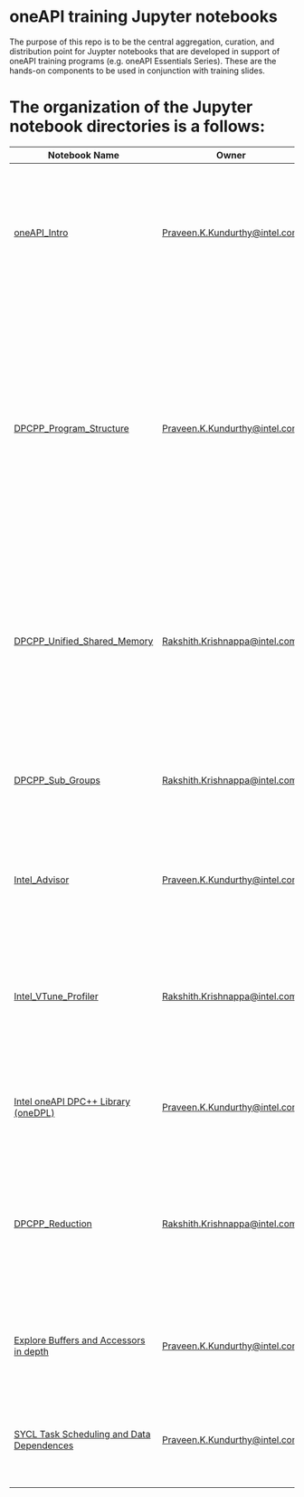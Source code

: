 # oneAPI training Jupyter notebooks
The purpose of this repo is to be the central aggregation, curation, and distribution point for Juypter notebooks that are developed in support of oneAPI training programs (e.g. oneAPI Essentials Series).  These are the hands-on components to be used in conjunction with training slides.

# The organization of the Jupyter notebook directories is a follows:

| Notebook Name | Owner | Description |
|---|---|---|
|[oneAPI_Intro](01_oneAPI_Intro)|Praveen.K.Kundurthy@intel.com| + Introduction and Motivation for oneAPI and DPC++.<br>+ DPC++ __Hello World__<br>+ Compiling DPC++ and __DevCloud__ Usage<br>+ ___Lab Excercise___: Vector Increment to Vector Add |
|[DPCPP_Program_Structure](02_DPCPP_Program_Structure)|Praveen.K.Kundurthy@intel.com| + __Classes__ - device, device_selector, queue, basic kernels and ND-Range kernels, Buffers-Accessor memory model<br>+ DPC++ __Code Anotomy__<br>+ Implicit __Dependency__ with Accessors, __Synchronization__ with Host Accessor and Buffer Destruction<br>+ Creating __Custom__ Device Selector<br>+ ___Lab Exercise___: Complex Multiplication |
|[DPCPP_Unified_Shared_Memory](03_DPCPP_Unified_Shared_Memory)|Rakshith.Krishnappa@intel.com| + What is Unified Shared Memory(USM) and Motivation<br>+ __Implicit and Explicit USM__ code example<br>+ Handling __data dependency__ using depends_on() and ordered queues<br>+ ___Lab Exercise___: Solving data dependency with USM |
|[DPCPP_Sub_Groups](04_DPCPP_Sub_Groups)|Rakshith.Krishnappa@intel.com| + What is Sub-Goups and Motivation<br>+ Quering for __sub-group info__<br>+ Sub-group __collectives__<br>+ Sub-group __shuffle operations__ |
|[Intel_Advisor](05_Intel_Advisor)|Praveen.K.Kundurthy@intel.com| + __Offload Advisor__ Tool usage and command-line options<br>+ __Roofline Analysis__ and command-line options |
|[Intel_VTune_Profiler](06_Intel_VTune_Profiler)|Rakshith.Krishnappa@intel.com| + Intel VTune™ Profiler usage __in Intel DevCloud__ environment using command-line options<br>+ ___Lab Excercise___: VTune Profiling by collecting __gpu_hotspots__ for [iso3dfd](https://github.com/intel/HPCKit-code-samples/tree/master/Compiler/iso3dfd_dpcpp) sample application. |
|[Intel oneAPI DPC++ Library (oneDPL)](07_DPCPP_Library)|Praveen.K.Kundurthy@intel.com| + Introduction to Intel oneAPI DPC++ Library (oneDPL)<br>+ ___Lab Excercise___: Gamma Correction with oneDPL |
|[DPCPP_Reduction](08_DPCPP_Reduction)|Rakshith.Krishnappa@intel.com| + What are Reductions<br>+ Challenges with parallelizing reductions<br>+ __ONEAPI::reduce__ function for sub-groups and work-groups<br>+ __ONEAPI::reduction__ object in parallel_for |
|[Explore Buffers and Accessors in depth](09_DPCPP_Buffers_And_Accessors_Indepth)|Praveen.K.Kundurthy@intel.com| + Bufers and Accessors<br>+ Buffer properties and usecases<br>+ Create Sub-buffers<br>+ Host accessors and usecases |
|[SYCL Task Scheduling and Data Dependences](10_DPCPP_Graphs_Scheduling_Data_management)|Praveen.K.Kundurthy@intel.com| + Different types of data dependences<br>+ Execution of graph scheduling<br>+ modes of dependences in Graphs scheduling |


